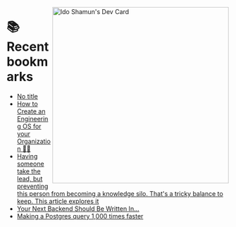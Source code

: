 <a href="https://app.daily.dev/idoshamun"><img src="https://api.daily.dev/devcards/v2/28849d86070e4c099c877ab6837c61f0.png?type=default&r=auy" align="right" width="400" alt="Ido Shamun's Dev Card"/></a>

# 📚 Recent bookmarks
<!-- BOOKMARKS:START -->
- [No title](https://app.daily.dev/posts/9E83LSjBf?utm_source=rss&utm_medium=bookmarks&utm_campaign=28849d86070e4c099c877ab6837c61f0)
- [How to Create an Engineering OS for your Organization 🧑‍💻](https://app.daily.dev/posts/eMqPI5SOP?utm_source=rss&utm_medium=bookmarks&utm_campaign=28849d86070e4c099c877ab6837c61f0)
- [Having someone take the lead, but preventing this person from becoming a knowledge silo.
That&#39;s a tricky balance to keep. This article explores it](https://app.daily.dev/posts/PxZYRBnWC?utm_source=rss&utm_medium=bookmarks&utm_campaign=28849d86070e4c099c877ab6837c61f0)
- [Your Next Backend Should Be Written In...](https://app.daily.dev/posts/EfutJCW0r?utm_source=rss&utm_medium=bookmarks&utm_campaign=28849d86070e4c099c877ab6837c61f0)
- [Making a Postgres query 1,000 times faster](https://app.daily.dev/posts/x2EH9CPkK?utm_source=rss&utm_medium=bookmarks&utm_campaign=28849d86070e4c099c877ab6837c61f0)
<!-- BOOKMARKS:END -->
